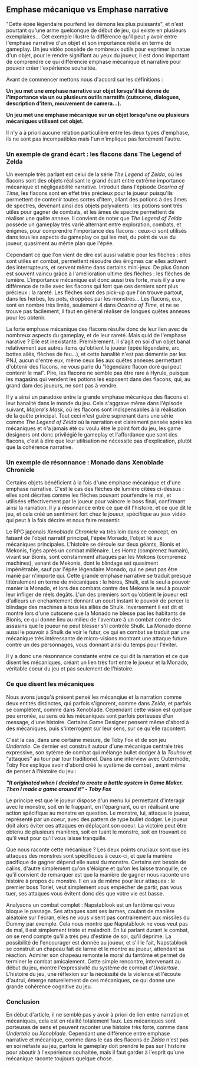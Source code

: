 ## Emphase mécanique vs Emphase narrative

"Cette épée légendaire pourfend les démons les plus puissants", et n'est pourtant qu'une arme quelconque de début de jeu, qui existe en plusieurs exemplaires... Cet exemple illustre la différence qu'il peut y avoir entre l'emphase narrative d'un objet et son importance réelle en terme de gameplay. Un jeu vidéo possède de nombreux outils pour exprimer la natue d'un objet, pour le rendre signifiant au yeux du joueur, il est donc important de comprendre ce qui différencie emphase mécanique et narrative pour pouvoir créer l'expérience souhaitée.

Avant de commencer mettons nous d'accord sur les définitions :

**Un jeu met une emphase narrative sur objet lorsqu'il lui donne de l'importance via un ou plusieurs outils narratifs (cutscene, dialogues, description d'item, mouvement de camera...).**

**Un jeu met une emphase mécanique sur un objet lorsqu'une ou plusieurs mécaniques utilisent cet objet.**

Il n'y a à priori aucune relation particulière entre les deux types d'emphase, ils ne sont pas incompatibles mais l'un n'implique pas forcément l'autre.

### Un exemple de grand écart : les flacons dans The Legend of Zelda

Un exemple très parlant est celui de la série *The Legend of Zelda*, où les flacons sont des objets réalisant le grand écart entre extrême importance mécanique et négligeabilité narrative. Introduit dans l'épisode *Ocarina of Time*, les flacons sont en effet très précieux pour le joueur puisqu'ils permettent de contenir toutes sortes d'item, allant des potions à des âmes de spectres, devenant ainsi des objets polyvalents : les potions sont très utiles pour gagner de combats, et les âmes de spectre permettent de réaliser une quête annexe. Il convient de noter que *The Legend of Zelda* possède un gameplay très varié alternant entre exploration, combats, et énigmes, pour comprendre l'importance des flacons : ceux-ci sont utilisés dans tous les aspects du gameplay ce qui les met, du point de vue du joueur, quasiment au même plan que l'épée.

Cependant ce que l'on vient de dire est aussi valable pour les flèches : elles sont utiles en combat, permettent résoudre des énigmes car elles activent des interrupteurs, et servent même dans certains mini-jeux. De plus Ganon est souvent vaincu grâce à l'amélioration ultime des flèches : les flèches de lumière. L'importance mécanique est donc aussi très forte, mais il y a une différence de taille avec les flacons qui font que ces derniers sont plus précieux : la rareté. Les flèches sont des pick-up que l'on trouve partout, dans les herbes, les pots, droppées par les monstres... Les flacons, eux, sont en nombre très limité, seulement 4 dans *Ocarina of Time*, et ne se trouve pas facilement, il faut en général réaliser de longues quêtes annexes pour les obtenir.

La forte emphase mécanique des flacons résulte donc de leur lien avec de nombreux aspects du gameplay, et de leur rareté. Mais quid de l'emphase narative ? Elle est inexistante. Premièrement, il s'agit en soi d'un objet banal relativement aux autres items qu'obtient le joueur (épée légendaire, arc, bottes ailés, flèches de feu...), et cette banalité n'est pas démentie par les PNJ, aucun d'entre eux, même ceux liés aux quêtes annexes permettant d'obtenir des flacons, ne vous parle du "légendaire flacon doré qui peut contenir le mal".
Pire, les flacons ne semble pas être rare à Hyrule, puisque les magasins qui vendent les potions les exposent dans des flacons, qui, au grand dam des joueurs, ne sont pas à vendre.

Il y a ainsi un paradoxe entre la grande emphase mécanique des flacons et leur banalité dans le monde du jeu. Cela s'aggrave même dans l'épisode suivant, *Majora's Mask*, où les flacons sont indispensables à la réalisation de la quête principal. Tout ceci n'est guère suprenant dans une série comme *The Legend of Zelda* où la narration est clairement pensée après les mécaniques et n'a jamais été ou voulu être le point fort du jeu, les game designers ont donc privilégié le gameplay et l'affordance que sont des flacons, c'est à dire que leur utilisation ne nécessite pas d'explication, plutôt que la cohérence narrative.

### Un exemple de résonnance : Monado dans Xenoblade Chronicle

Certains objets bénéficient à la fois d'une emphase mécanique et d'une emphase narrative. C'est le cas des flèches de lumière citées ci-dessus : elles sont décrites comme les flèches pouvant pourfendre le mal, et utilisées effectivement par le joueur pour vaincre le boss final, confirmant ainsi la narration. Il y a résonnance entre ce que dit l'histoire, et ce que dit le jeu, et cela créé un sentiment fort chez le joueur, spécifique au jeux vidéo qui peut à la fois décrire et nous faire ressentir.

Le RPG japonais *Xenoblade Chronicle* va très loin dans ce concept, en faisant de l'objet narratif principal, l'épée Monado, l'objet lié aux mécaniques principales. L'histoire se déroule sur deux géants, Bionis et Mekonis, figés après un combat millénaire. Les Homz (comprenez humain), vivant sur Bionis, sont constamment attaqués par les Mekons (comprenez machines), venant de Mekonis, dont le blindage est quasiment impénétrable, sauf par l'épée légendaire Monado, qui ne peut pas être manié par n'importe qui. Cette grande emphase narrative se traduit presque littéralement en terme de mécaniques : le héros, Shulk, est le seul a pouvoir manier la Monado, et lors des combats contre des Mekons le seul à pouvoir leur infliger de réels dégâts. L'un des premiers sort qu'obtient le joueur est d'ailleurs un enchantement donnant un court instant le pouvoir de percer le blindage des machines à tous les alliés de Shulk. Inversement il est dit et montré lors d'une cutscene que la Monado ne blesse pas les habitants de Bionis, ce qui donne lieu au milieu de l'aventure à un combat contre des assasins que le joueur ne peut blesser s'il contrôle Shulk. La Monado donne aussi le pouvoir à Shulk de voir le futur, ce qui en combat se traduit par une mécanique très intéressante de micro-visions montrant une attaque future contre un des personnages, vous donnant ainsi du temps pour l'éviter.

Il y a donc une résonnance constante entre ce qui dit la narration et ce que disent les mécaniques, créant un lien très fort entre le joueur et la Monado, véritable coeur du jeu et pas seulement de l'histoire.

### Ce que disent les mécaniques

Nous avons jusqu'à présent pensé les mécanqiue et la narration comme deux entités distinctes, qui parfois s'ignorent, comme dans *Zelda*, et parfois se complètent, comme dans Xenoblade. Cependant cette vision est quelque peu erronée, au sens où les mécaniques sont parfois porteuses d'un message, d'une histoire. Certains Game Designer pensent même d'abord à des mécaniques, puis s'interrogent sur leur sens, sur ce qu'elle racontent.

C'est la cas, dans une certaine mesure, de Toby Fox et de son jeu *Undertale*. Ce dernier est construit autour d'une mécanique centrale très expressive, son sytème de combat qui mélange bullet dodger à la *Touhou* et "attaques" au tour par tour traditionel. Dans une interview avec Outermode, Toby Fox explique avoir d'abord créé le système de combat , avant même de penser à l'histoire du jeu :

***"It originated when I decided to create a battle system in Game Maker. Then I made a game around it" - Toby Fox***

Le principe est que le joueur dispose d'un menu lui permettant d'interagir avec le monstre, soit en le frappant, en l'épargnant, ou en réalisant une action spécifique au monstre en question. Le monstre, lui, attaque le joueur, représenté par un coeur, avec des pattern de type bullet dodger. Le joueur doit alors éviter ces attaques en déplaçant son coeur. La victoire peut être obtenu de plusieurs manières, soit en tuant le monstre, soit en trouvant ce qu'il veut pour qu'il vous laisse tranquille.

Que nous raconte cette mécanique ? Les deux points cruciaux sont que les attaques des monstres sont spécifiques à ceux-ci, et que la manière pacifique de gagner dépend elle aussi du monstre. Certains ont besoin de calins, d'autre simplement qu'on s'éloigne et qu'on les laisse tranquille, ce qu'il convient de remarquer est que la manière de gagner nous raconte une histoire à propos du monstre. Il en va de même pour leur attaques : le premier boss Toriel, veut simplement vous empécher de partir, pas vous tuer, ses attaques vous évitent donc dès que votre vie est basse.

Analysons un combat complet : Napstablook est un fantôme qui vous bloque le passage. Ses attaques sont ses larmes, coulant de manière aléatoire sur l'écran, elles ne vous visent pas contrairement aux missiles du Dummy par exemple. Cela nous montre que Napstablook ne vous veut pas de mal, il est simplement triste et maladroit. En lui parlant durant le combat, on se rend compte qu'il a très peu d'estime de soi, qu'il déprime. La possibilité de l'encourager est donnée au joueur, et s'il le fait, Napstablook se construit un chapeau fait de larme et le montre au joueur, attendant sa réaction. Admirer son chapeau remonte le moral du fantôme et permet de terminer le combat amicalement. Cette simple rencontre, intervenant au début du jeu, montre l'expressivité du système de combat d'*Undertale*. L'histoire du jeu, une réflexion sur la nécéssité de la violence et l'écoute d'autrui, émerge naturellement de ces mécaniques, ce qui donne une grande cohérence cognitive au jeu.

### Conclusion

En début d'article, il ne semblé pas y avoir à priori de lien entre narration et mécaniques, cela est en réalité totalement faux. Les mécaniques sont porteuses de sens et peuvent raconter une histoire très forte, comme dans *Undertale* ou *Xenoblade*. Cependant une différence entre emphase narrative et mécanique, comme dans le cas des flacons de *Zelda* n'est pas en soi néfaste au jeu, parfois le gameplay doit prendre le pas sur l'histoire pour aboutir à l'expérience souhaitée, mais il faut garder à l'esprit qu'une mécanique raconte toujours quelque chose.
